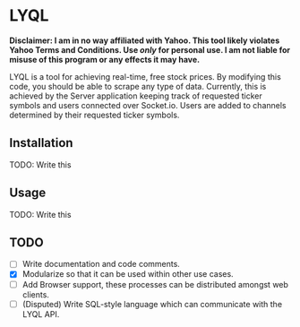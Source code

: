 # LYQL
**Disclaimer: I am in no way affiliated with Yahoo. This tool likely violates Yahoo Terms and Conditions. Use *only* for personal use. I am not liable for misuse of this program or any effects it may have.**

LYQL is a tool for achieving real-time, free stock prices. By modifying this code, you should be able to scrape any type of data. Currently, this is achieved by the Server application keeping track of requested ticker symbols and users connected over Socket.io. Users are added to channels determined by their requested ticker symbols.

## Installation
TODO: Write this

## Usage
TODO: Write this

## TODO
- [ ] Write documentation and code comments.
- [x] Modularize so that it can be used within other use cases.
- [ ] Add Browser support, these processes can be distributed amongst web clients.
- [ ] \(Disputed\) Write SQL-style language which can communicate with the LYQL API.
